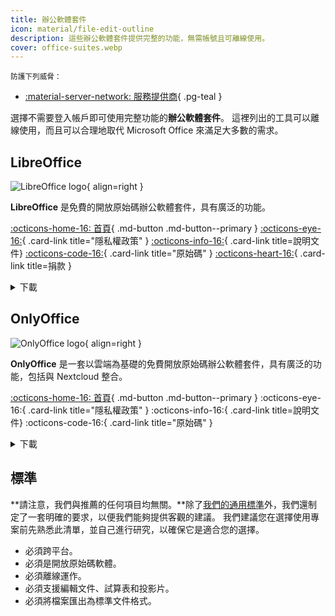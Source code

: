 ```yaml
---
title: 辦公軟體套件
icon: material/file-edit-outline
description: 這些辦公軟體套件提供完整的功能，無需帳號且可離線使用。
cover: office-suites.webp
---
```


<small>防護下列威脅：</small>

- [:material-server-network: 服務提供商](basics/common-threats.md#privacy-from-service-providers){ .pg-teal }

選擇不需要登入帳戶即可使用完整功能的**辦公軟體套件**。 這裡列出的工具可以離線使用，而且可以合理地取代 Microsoft Office 來滿足大多數的需求。

## LibreOffice

<div class="admonition recommendation" markdown>

![LibreOffice logo](assets/img/office-suites/libreoffice.svg){ align=right }

**LibreOffice** 是免費的開放原始碼辦公軟體套件，具有廣泛的功能。

[:octicons-home-16: 首頁](https://libreoffice.org){ .md-button .md-button--primary }
[:octicons-eye-16:](https://libreoffice.org/about-us/privacy/privacy-policy-en){ .card-link title="隱私權政策" }
[:octicons-info-16:](https://documentation.libreoffice.org/en/english-documentation){ .card-link title=說明文件}
[:octicons-code-16:](https://libreoffice.org/about-us/source-code){ .card-link title="原始碼" }
[:octicons-heart-16:](https://libreoffice.org/donate){ .card-link title=捐款 }

<details class="downloads" markdown>
<summary>下載</summary>

- [:simple-googleplay: Google Play](https://libreoffice.org/download/android-and-ios)
- [:simple-appstore: App Store](https://libreoffice.org/download/android-and-ios)
- [:fontawesome-brands-windows: Windows](https://libreoffice.org/download/download)
- [:simple-apple: macOS](https://libreoffice.org/download/download)
- [:simple-linux: Linux](https://libreoffice.org/download/download)
- [:simple-flathub: Flathub](https://flathub.org/apps/details/org.libreoffice.LibreOffice)

</details>

</div>

## OnlyOffice

<div class="admonition recommendation" markdown>

![OnlyOffice logo](assets/img/office-suites/onlyoffice.svg){ align=right }

**OnlyOffice** 是一套以雲端為基礎的免費開放原始碼辦公軟體套件，具有廣泛的功能，包括與 Nextcloud 整合。

[:octicons-home-16: 首頁](https://onlyoffice.com){ .md-button .md-button--primary }
:octicons-eye-16:{ .card-link title="隱私權政策" }
:octicons-info-16:{ .card-link title=說明文件}
:octicons-code-16:{ .card-link title="原始碼" }

<details class="downloads" markdown>
<summary>下載</summary>

- [:simple-googleplay: Google Play](https://play.google.com/store/apps/details?id=com.onlyoffice.documents)
- [:simple-appstore: App Store](https://apps.apple.com/app/id944896972)
- [:fontawesome-brands-windows: Windows](https://onlyoffice.com/download-desktop.aspx)
- [:simple-apple: macOS](https://onlyoffice.com/download-desktop.aspx)
- [:simple-linux: Linux](https://onlyoffice.com/download-desktop.aspx)
- [:simple-flathub: Flathub](https://flathub.org/apps/details/org.onlyoffice.desktopeditors)

</details>

</div>

## 標準

\*\*請注意，我們與推薦的任何項目均無關。\*\*除了[我們的通用標準](about/criteria.md)外，我們還制定了一套明確的要求，以便我們能夠提供客觀的建議。 我們建議您在選擇使用專案前先熟悉此清單，並自己進行研究，以確保它是適合您的選擇。

- 必須跨平台。
- 必須是開放原始碼軟體。
- 必須離線運作。
- 必須支援編輯文件、試算表和投影片。
- 必須將檔案匯出為標準文件格式。
